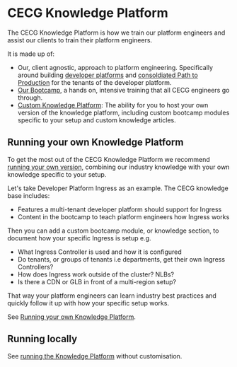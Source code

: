 # CECG Knowledge Platform

The CECG Knowledge Platform is how we train our platform engineers and assist our clients to train their platform engineers.

It is made up of:

* Our, client agnostic, approach to platform engineering. Specifically around building [developer platforms](./knowledge-base/content/core-platform/) and [consoldiated Path to Production](./knowledge-base/content/core-p2p/) for the tenants of the developer platform.
* [Our Bootcamp](./knowledge-base/content/bootcamp/), a hands on, intensive training that all CECG engineers go through.
* [Custom Knowledge Platform](./custom-knowledge-platform/): The ability for you to host your own version of the knowledge platform, including custom bootcamp modules specific to your setup and custom knowledge articles.

## Running your own Knowledge Platform

To get the most out of the CECG Knowledge Platform we recommend [running your own version](./custom-knowledge-platform/README.md), combining our industry knowledge with your own knowledge specific to your setup.

Let's take Developer Platform Ingress as an example. The CECG knowledge base includes:
* Features a multi-tenant developer platform should support for Ingress
* Content in the bootcamp to teach platform engineers how Ingress works 

Then you can add a custom bootcamp module, or knowledge section, to document how your specific Ingress is setup e.g.
* What Ingress Controller is used and how it is configured
* Do tenants, or groups of tenants i.e departments, get their own Ingress Controllers?
* How does Ingress work outside of the cluster? NLBs? 
* Is there a CDN or GLB in front of a multi-region setup?

That way your platform engineers can learn industry best practices and quickly follow it up with how your specific setup works.

See [Running your own Knowledge Platform](./custom-knowledge-platform/README.md).

## Running locally

See [running the Knowledge Platform](./knowledge-base/) without customisation.